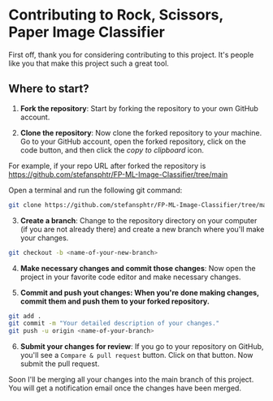 # Contributing to Rock, Scissors, Paper Image Classifier

First off, thank you for considering contributing to this project. It's people like you that make this project such a great tool.

## Where to start?

1. **Fork the repository**: Start by forking the repository to your own GitHub account.

2. **Clone the repository**: Now clone the forked repository to your machine. Go to your GitHub account, open the forked repository, click on the code button, and then click the _copy to clipboard_ icon.

For example, if your repo URL after forked the repository is https://github.com/stefansphtr/FP-ML-Image-Classifier/tree/main  

Open a terminal and run the following git command:

```bash
git clone https://github.com/stefansphtr/FP-ML-Image-Classifier/tree/main
```

3. **Create a branch**: Change to the repository directory on your computer (if you are not already there) and create a new branch where you'll make your changes.

```bash
git checkout -b <name-of-your-new-branch>
```

4. **Make necessary changes and commit those changes**: Now open the project in your favorite code editor and make necessary changes.

5. **Commit and push yout changes: When you're done making changes, commit them and push them to your forked repository.**

```bash
git add .
git commit -m "Your detailed description of your changes."
git push -u origin <name-of-your-branch>
```

6. **Submit your changes for review**: If you go to your repository on GitHub, you'll see a `Compare & pull request` button. Click on that button. Now submit the pull request.

Soon I'll be merging all your changes into the main branch of this project. You will get a notification email once the changes have been merged.

